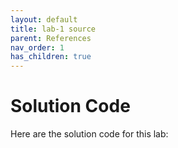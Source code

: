 ```yaml
---
layout: default
title: lab-1 source
parent: References
nav_order: 1
has_children: true
---
```


# Solution Code

Here are the solution code for this lab: